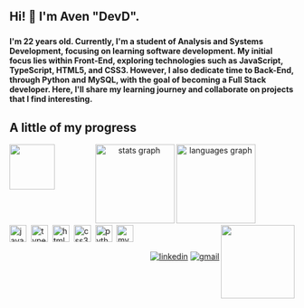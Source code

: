 <h2 align="left">Hi! 👋 I'm Aven "DevD".</h2>

### 

**I'm 22 years old. Currently, I'm a student of Analysis and Systems Development, focusing on learning software development. My initial focus lies within Front-End, exploring technologies such as JavaScript, TypeScript, HTML5, and CSS3. However, I also dedicate time to Back-End, through Python and MySQL, with the goal of becoming a Full Stack developer. Here, I'll share my learning journey and collaborate on projects that I find interesting.** 

###

<h2 align="left">A little of my progress</h2> <img align="left" height="80" src="https://i.pinimg.com/originals/01/63/6c/01636c5434cd0462086620c60fdfec16.gif"  />


<div align="center">
   <img src="https://github-readme-stats.vercel.app/api?username=dvdiogo&hide_title=false&hide_rank=false&show_icons=true&include_all_commits=true&count_private=true&disable_animations=false&theme=algolia&locale=en&hide_border=false" height="140" alt="stats graph"  />
  <img src="https://github-readme-stats.vercel.app/api/top-langs?username=dvdiogo&locale=en&hide_title=false&layout=compact&card_width=320&langs_count=5&theme=light&hide_border=false" height="140" alt="languages graph"  />
</div>

<img align="right" height="130" src="https://i.pinimg.com/originals/fa/25/c8/fa25c8eb1c0c1818eec78863344d0e40.gif"  />


<div align="left">
  <img src="https://cdn.jsdelivr.net/gh/devicons/devicon/icons/javascript/javascript-original.svg" height="30" alt="javascript logo"  />
  <img width="0" />
  <img src="https://cdn.jsdelivr.net/gh/devicons/devicon/icons/typescript/typescript-original.svg" height="30" alt="typescript logo"  />
  <img width="0" />
  <img src="https://cdn.jsdelivr.net/gh/devicons/devicon/icons/html5/html5-original.svg" height="30" alt="html5 logo"  />
  <img width="0" />
  <img src="https://cdn.jsdelivr.net/gh/devicons/devicon/icons/css3/css3-original.svg" height="30" alt="css3 logo"  />
  <img width="0" />
  <img src="https://cdn.jsdelivr.net/gh/devicons/devicon/icons/python/python-original.svg" height="30" alt="python logo" />
  <img width="0" />
   <img src="https://cdn.jsdelivr.net/gh/devicons/devicon/icons/mysql/mysql-original.svg" height="30" alt="mysql logo"  /> 
  <img width="0" />

</div>



<div align="right">
  
[![linkedin](https://img.shields.io/badge/LinkedIn-0077B5?style=for-the-badge&logo=linkedin&logoColor=black&color=C8E1F2)](https://www.linkedin.com/in/deyvidmarques/)
[![gmail](https://img.shields.io/badge/Gmail-0078D4?style=for-the-badge&logo=gmail&logoColor=black&color=C8E1F2)](mailto:ddmdoliveira@gmail.com)

</div>

